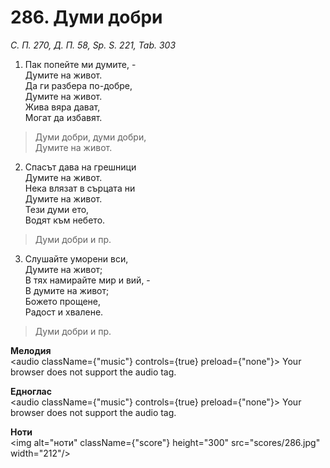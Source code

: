 # 286. Думи добри

_С. П. 270, Д. П. 58, Sp. S. 221, Tab. 303_

1. Пак попейте ми думите, -  
Думите на живот.  
Да ги разбера по-добре,  
Думите на живот.  
Жива вяра дават,  
Могат да избавят.  

> Думи добри, думи добри,  
> Думите на живот.  

2. Спасът дава на грешници  
Думите на живот.  
Нека влязат в сърцата ни  
Думите на живот.  
Тези думи ето,  
Водят към небето.  

> Думи добри и пр.  

3. Слушайте уморени вси,  
Думите на живот;  
В тях намирайте мир и вий, -  
В думите на живот;  
Божето прощене,  
Радост и хвалене.  

> Думи добри и пр.

**Мелодия**  
<audio className={"music"} controls={true} preload={"none"}>
    <source src="mp3/286.mp3" type="audio/mpeg"/>
    Your browser does not support the audio tag.
</audio>

**Едноглас**  
<audio className={"music"} controls={true} preload={"none"}>
    <source src="transp/286.mp3" type="audio/mpeg"/>
    Your browser does not support the audio tag.
</audio>

**Ноти**  
<img alt="ноти" className={"score"} height="300" src="scores/286.jpg" width="212"/>
